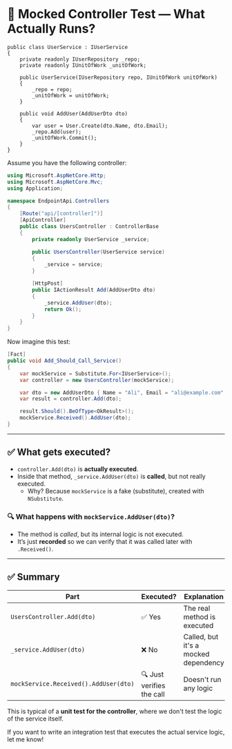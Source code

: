 # 🧪 Mocked Controller Test — What Actually Runs?

```
public class UserService : IUserService
{
    private readonly IUserRepository _repo;
    private readonly IUnitOfWork _unitOfWork;

    public UserService(IUserRepository repo, IUnitOfWork unitOfWork)
    {
        _repo = repo;
        _unitOfWork = unitOfWork;
    }

    public void AddUser(AddUserDto dto)
    {
        var user = User.Create(dto.Name, dto.Email);
        _repo.Add(user);
        _unitOfWork.Commit();
    }
}
```


Assume you have the following controller:

```csharp
using Microsoft.AspNetCore.Http;
using Microsoft.AspNetCore.Mvc;
using Application;

namespace EndpointApi.Controllers
{
    [Route("api/[controller]")]
    [ApiController]
    public class UsersController : ControllerBase
    {
        private readonly UserService _service;

        public UsersController(UserService service)
        {
            _service = service;
        }

        [HttpPost]
        public IActionResult Add(AddUserDto dto)
        {
            _service.AddUser(dto);
            return Ok();
        }
    }
}
```

Now imagine this test:

```csharp
[Fact]
public void Add_Should_Call_Service()
{
    var mockService = Substitute.For<IUserService>();
    var controller = new UsersController(mockService);

    var dto = new AddUserDto { Name = "Ali", Email = "ali@example.com" };
    var result = controller.Add(dto);

    result.Should().BeOfType<OkResult>();
    mockService.Received().AddUser(dto);
}
```

---

## ✅ What gets executed?

- `controller.Add(dto)` is **actually executed**.
- Inside that method, `_service.AddUser(dto)` is **called**, but not really executed.
  - Why? Because `mockService` is a fake (substitute), created with `NSubstitute`.

### 🔍 What happens with `mockService.AddUser(dto)`?

- The method is *called*, but its internal logic is not executed.
- It’s just **recorded** so we can verify that it was called later with `.Received()`.

---

## ✅ Summary

| Part | Executed? | Explanation |
|------|-----------|-------------|
| `UsersController.Add(dto)` | ✅ Yes | The real method is executed |
| `_service.AddUser(dto)`   | ❌ No  | Called, but it's a mocked dependency |
| `mockService.Received().AddUser(dto)` | 🔍 Just verifies the call | Doesn't run any logic |

This is typical of a **unit test for the controller**, where we don't test the logic of the service itself.

If you want to write an integration test that executes the actual service logic, let me know!
